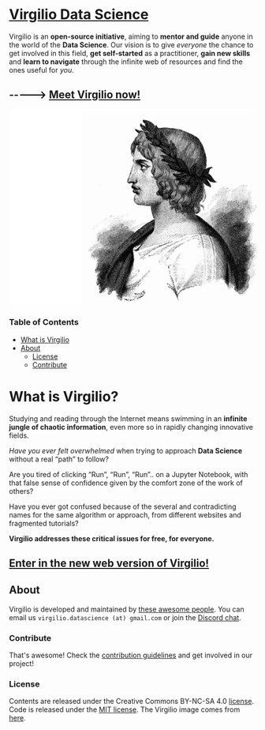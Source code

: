 # [Virgilio Data Science](https://virgili0.github.io/Virgilio/)

Virgilio is an **open-source initiative**, aiming to **mentor and guide** anyone in the world of the **Data Science**.
Our vision is to give *everyone* the chance to get involved in this field, **get self-started** as a practitioner, **gain new skills** and **learn to navigate** through the infinite web of resources and find the ones useful for *you*.


## -----> [**Meet Virgilio now!**](https://virgili0.github.io/Virgilio/)
![Figure 1](virgilio.PNG "1") 


### Table of Contents

- [What is Virgilio](#what-is-virgilio)
- [About](#About)
  * [License](#license)
  * [Contribute](#contribute)


# What is Virgilio?

Studying and reading through the Internet means swimming in an **infinite jungle of chaotic information**, even more so in rapidly changing innovative fields. 

_Have you ever felt overwhelmed_ when trying to approach **Data Science** without a real “path” to follow? 

Are you tired of clicking “Run”, “Run”, “Run”.. on a Jupyter Notebook, with that false sense of confidence given by the comfort zone of the work of others?

Have you ever got confused because of the several and contradicting names for the same algorithm or approach, from different websites and fragmented tutorials? 

**Virgilio addresses these critical issues for free, for everyone.**

## [**Enter in the new web version of Virgilio!**](https://virgili0.github.io/Virgilio/)

## About

Virgilio is developed and maintained by [these awesome people](docs/contributors.md).
You can email us `virgilio.datascience (at) gmail.com` or join the [Discord chat](https://discord.gg/UpQ8bb7).

### Contribute

That's awesome! Check the [contribution guidelines](docs/contributing.md) and get involved in our project!

### License

Contents are released under the Creative Commons BY-NC-SA 4.0 [license](https://github.com/virgili0/Virgilio/blob/dev/LICENSE). Code is released under the [MIT license](https://github.com/virgili0/Virgilio/blob/dev/.vuepress/LICENSE).
The Virgilio image comes from [here](https://upload.wikimedia.org/wikipedia/commons/c/ce/Virgil_.jpg).